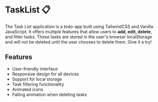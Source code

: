 # TaskList 📋
The Task List application is a todo-app built using TailwindCSS and Vanilla JavaScript. It offers multiple features that allow users to **add, edit, delete**, and filter tasks. These tasks are stored in the user's browser localStorage and will not be deleted until the user chooses to delete them. Give it a try!

## **Features**
- User-friendly interface
- Responsive design for all devices
- Support for local storage
- Task filtering functionality
- Animated icons
- Falling animation when deleting tasks
